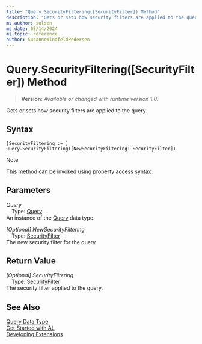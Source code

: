 ```yaml
---
title: "Query.SecurityFiltering([SecurityFilter]) Method"
description: "Gets or sets how security filters are applied to the query."
ms.author: solsen
ms.date: 05/14/2024
ms.topic: reference
author: SusanneWindfeldPedersen
---
```

[//]: # (START>DO_NOT_EDIT)
[//]: # (IMPORTANT:Do not edit any of the content between here and the END>DO_NOT_EDIT.)
[//]: # (Any modifications should be made in the .xml files in the ModernDev repo.)
# Query.SecurityFiltering([SecurityFilter]) Method
> **Version**: _Available or changed with runtime version 1.0._

Gets or sets how security filters are applied to the query.


## Syntax
```AL
[SecurityFiltering := ]  Query.SecurityFiltering([NewSecurityFiltering: SecurityFilter])
```
> [!NOTE]
> This method can be invoked using property access syntax.
## Parameters
*Query*  
&emsp;Type: [Query](query-data-type.md)  
An instance of the [Query](query-data-type.md) data type.  

*[Optional] NewSecurityFiltering*  
&emsp;Type: [SecurityFilter](../securityfilter/securityfilter-option.md)  
The new security filter for the query  


## Return Value
*[Optional] SecurityFiltering*  
&emsp;Type: [SecurityFilter](../securityfilter/securityfilter-option.md)  
The security filter applied to the query.


[//]: # (IMPORTANT: END>DO_NOT_EDIT)
## See Also
[Query Data Type](query-data-type.md)  
[Get Started with AL](../../devenv-get-started.md)  
[Developing Extensions](../../devenv-dev-overview.md)